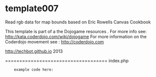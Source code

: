 template007
===========

Read rgb data for map bounds based on Eric Rowells Canvas Cookbook

 This template is part of a the Dojogame resources . 
 For more info see: http://kata.coderdojo.com/wiki/dojogame
 For more information on the Coderdojo movement see : http://coderdojo.com 

 http://techbot.github.io 2013

====================================
index.php
<html>
        
        example code here:

</html> 
